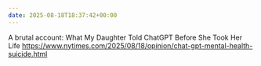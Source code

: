 ```yaml
---
date: 2025-08-18T18:37:42+00:00
---
```


A brutal account: What My Daughter Told ChatGPT Before She Took Her Life https://www.nytimes.com/2025/08/18/opinion/chat-gpt-mental-health-suicide.html